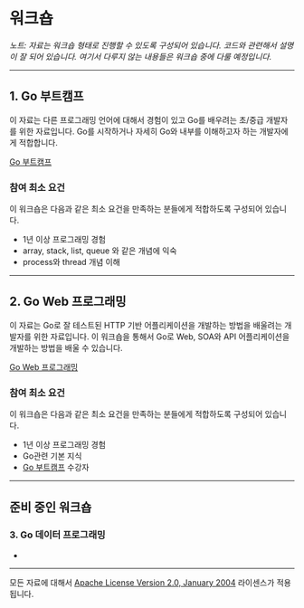 # 워크숍
*노트: 자료는 워크숍 형태로 진행할 수 있도록 구성되어 있습니다. 코드와 관련해서 설명이 잘 되어 있습니다. 여기서 다루지 않는 내용들은 워크숍 중에 다룰 예정입니다.*

----

## 1. Go 부트캠프

이 자료는 다른 프로그래밍 언어에 대해서 경험이 있고 Go를 배우려는 초/중급 개발자를 위한 자료입니다. Go를 시작하거나 자세히 Go와 내부를 이해하고자 하는 개발자에게 적합합니다.

[Go 부트캠프](go/README.md)

### 참여 최소 요건
이 워크숍은 다음과 같은 최소 요건을 만족하는 분들에게 적합하도록 구성되어 있습니다.

 * 1년 이상 프로그래밍 경험
 * array, stack, list, queue 와 같은 개념에 익숙
 * process와 thread 개념 이해

----

## 2. Go Web 프로그래밍

이 자료는 Go로 잘 테스트된 HTTP 기반 어플리케이션을 개발하는 방법을 배울려는 개발자를 위한 자료입니다. 이 워크숍을 통해서 Go로 Web, SOA와 API 어플리케이션을 개발하는 방법을 배울 수 있습니다.

[Go Web 프로그래밍](web/README.md)

### 참여 최소 요건
이 워크숍은 다음과 같은 최소 요건을 만족하는 분들에게 적합하도록 구성되어 있습니다.

 * 1년 이상 프로그래밍 경험
 * Go관련 기본 지식
 * [Go 부트캠프](go/README.md) 수강자

----

## 준비 중인 워크숍
### 3. Go 데이터 프로그래밍
 *

___
모든 자료에 대해서 [Apache License Version 2.0, January 2004](http://www.apache.org/licenses/LICENSE-2.0) 라이센스가 적용됩니다.
